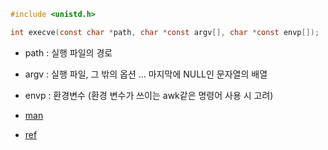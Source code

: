 ```c
#include <unistd.h>

int execve(const char *path, char *const argv[], char *const envp[]);
```

- path : 실행 파일의 경로
- argv : 실행 파일, 그 밖의 옵션 ... 마지막에 NULL인 문자열의 배열
- envp : 환경변수  (환경 변수가 쓰이는 awk같은 명령어 사용 시 고려)

- [man](https://man7.org/linux/man-pages/man2/execve.2.html)
- [ref](https://badayak.com/entry/C%EC%96%B8%EC%96%B4-%EB%8B%A4%EB%A5%B8-%ED%94%84%EB%A1%9C%EA%B7%B8%EB%9E%A8-%EC%8B%A4%ED%96%89-%ED%95%A8%EC%88%98execve)